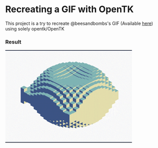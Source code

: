 # Recreating a GIF with OpenTK

This project is a try to recreate @beesandbombs's GIF (Available [here](https://twitter.com/beesandbombs/status/940639806522085376)) using solely opentk/OpenTK

### Result

![](endresult.gif)
